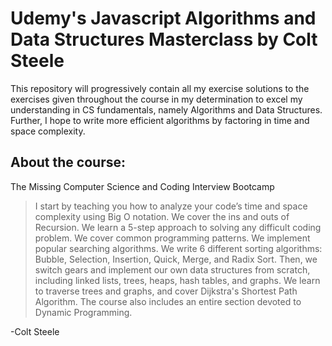 <h1>Udemy's Javascript Algorithms and Data Structures Masterclass by Colt Steele</h1>

<p>This repository will progressively contain all my exercise solutions to the exercises given throughout the course in my 
determination to excel my understanding in CS fundamentals, namely Algorithms and Data Structures. Further, I hope to write
more efficient algorithms by factoring in time and space complexity.</p>

<h2>About the course:</h2>
<p>The Missing Computer Science and Coding Interview Bootcamp</p>
<blockquote>I start by teaching you how to analyze your code’s time and space complexity using Big O notation.  
We cover the ins and outs of Recursion.  We learn a 5-step approach to solving any difficult coding problem. 
We cover common programming patterns. We implement popular searching algorithms. We write 6 different sorting algorithms: 
Bubble, Selection, Insertion, Quick, Merge, and Radix Sort.   Then, we switch gears and implement our own data structures 
from scratch, including linked lists, trees, heaps, hash tables, and graphs.  We learn to traverse trees and graphs, 
and cover Dijkstra's Shortest Path Algorithm.  The course also includes an entire section devoted to Dynamic Programming.</blockquote>
<div>-Colt Steele</div>
